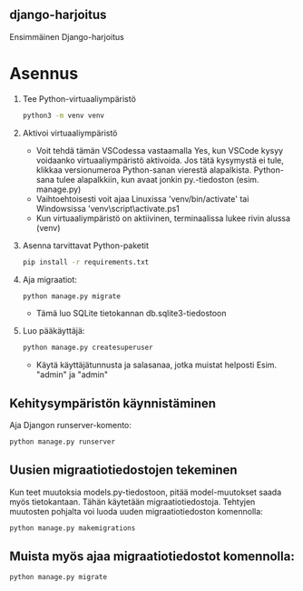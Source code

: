 ## django-harjoitus
Ensimmäinen Django-harjoitus

# Asennus
1. Tee Python-virtuaaliympäristö
   ```sh
   python3 -m venv venv
   ```
2. Aktivoi virtuaaliympäristö
   - Voit tehdä tämän VSCodessa vastaamalla Yes, kun VSCode kysyy voidaanko virtuaaliympäristö aktivoida. Jos tätä kysymystä ei tule, klikkaa versionumeroa Python-sanan vierestä alapalkista. Python-sana tulee alapalkkiin, kun avaat jonkin py.-tiedoston (esim. manage.py)
   - Vaihtoehtoisesti voit ajaa Linuxissa 'venv/bin/activate' tai Windowsissa 'venv\script\activate.ps1
   - Kun virtuaaliympäristö on aktiivinen, terminaalissa lukee rivin alussa (venv)
3. Asenna tarvittavat Python-paketit
   ```sh
   pip install -r requirements.txt
4. Aja migraatiot:
   ```sh
   python manage.py migrate
   ```
   - Tämä luo SQLite tietokannan db.sqlite3-tiedostoon

5. Luo pääkäyttäjä:
   ```sh
   python manage.py createsuperuser
   ```
   - Käytä käyttäjätunnusta ja salasanaa, jotka muistat helposti
     Esim. "admin" ja "admin"

## Kehitysympäristön käynnistäminen

Aja Djangon runserver-komento:
```sh
python manage.py runserver
```

## Uusien migraatiotiedostojen tekeminen

Kun teet muutoksia models.py-tiedostoon, pitää model-muutokset saada myös tietokantaan. Tähän käytetään migraatiotiedostoja. Tehtyjen muutosten pohjalta voi luoda uuden migraatiotiedoston komennolla:
```sh
python manage.py makemigrations
```

## Muista myös ajaa migraatiotiedostot komennolla:
```sh
python manage.py migrate
```